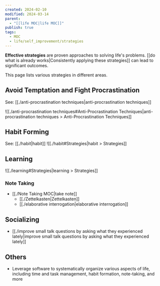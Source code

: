 ```yaml
---
created: 2024-02-10
modified: 2024-03-14
parent:
  - "[[life MOC|life MOC]]"
publish: true
tags:
  - MOC
  - life/self_improvement/strategies
---
```

**Effective strategies** are proven approaches to solving life's problems. [[do what is already works|Consistently applying these strategies]] can lead to significant outcomes.

This page lists various strategies in different areas.

## Avoid Temptation and Fight Procrastination
See: [[./anti-procrastination techniques|anti-procrastination techniques]]

![[./anti-procrastination techniques#Anti-Procrastination Techniques|anti-procrastination techniques > Anti-Procrastination Techniques]]


## Habit Forming
See: [[./habit|habit]]
![[./habit#Strategies|habit > Strategies]]

## Learning
![[./learning#Strategies|learning > Strategies]]

### Note Taking
- [[./Note Taking MOC|take note]]
  - [[./Zettelkasten|Zettelkasten]]
  - [[./elaborative interrogation|elaborative interrogation]]

## Socializing
- [[./improve small talk questions by asking what they experienced lately|improve small talk questions by asking what they experienced lately]]

## Others
- Leverage software to systematically organize various aspects of life, including time and task management, habit formation, note-taking, and more